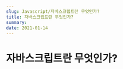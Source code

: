 ```yaml
---
slug: Javascript/자바스크립트란 무엇인가?
title: 자바스크립트란 무엇인가?
summary:
date: 2021-01-14
---
```


# 자바스크립트란 무엇인가?